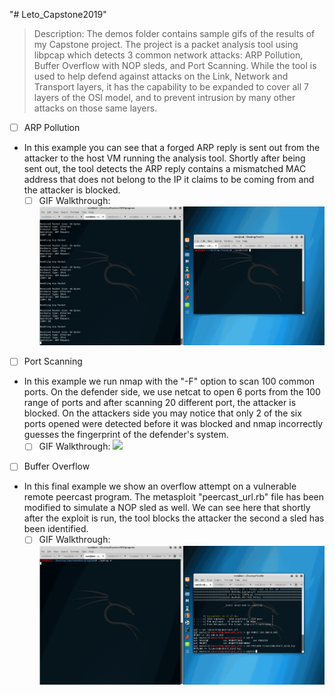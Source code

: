"# Leto_Capstone2019"

> Description: The demos folder contains sample gifs of the results of my Capstone project. The project is a packet analysis tool using libpcap which detects 3 common network attacks: ARP Pollution, Buffer Overflow with NOP sleds, and Port Scanning. While the tool is used to help defend against attacks on the Link, Network and Transport layers, it has the capability to be expanded to cover all 7 layers of the OSI model, and to prevent intrusion by many other attacks on those same layers.

- [ ] ARP Pollution
- In this example you can see that a forged ARP reply is sent out from the attacker to the host VM running the analysis tool. Shortly after being sent out, the tool detects the ARP reply contains a mismatched MAC address that does not belong to the IP it claims to be coming from and the attacker is blocked.
  - [ ] GIF Walkthrough: 
  	![](demos/arpDemo.gif)
    
- [ ] Port Scanning
- In this example we run nmap with the "-F" option to scan 100 common ports. On the defender side, we use netcat to open 6 ports from the 100 range of ports and after scanning 20 different port, the attacker is blocked. On the attackers side you may notice that only 2 of the six ports opened were detected before it was blocked and nmap incorrectly guesses the fingerprint of the defender's system.
  - [ ] GIF Walkthrough: 
  	![](demos/portDemo.gif)
    
- [ ] Buffer Overflow
- In this final example we show an overflow attempt on a vulnerable remote peercast program. The metasploit "peercast_url.rb" file has been modified to simulate a NOP sled as well. We can see here that shortly after the exploit is run, the tool blocks the attacker the second a sled has been identified.
  - [ ] GIF Walkthrough: 
  	![](demos/bufferDemo.gif)
